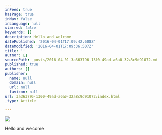 ```yaml
---
inFeed: true
hasPage: true
inNav: false
inLanguage: null
starred: false
keywords: []
description: Hello and welcome
datePublished: '2016-04-01T17:09:42.608Z'
dateModified: '2016-04-01T17:09:36.507Z'
title: ''
author: []
sourcePath: _posts/2016-04-01-3a363796-1300-49ad-a6a0-32a8c9d91072.md
published: true
authors: []
publisher:
  name: null
  domain: null
  url: null
  favicon: null
url: 3a363796-1300-49ad-a6a0-32a8c9d91072/index.html
_type: Article

---
```

![](https://the-grid-user-content.s3-us-west-2.amazonaws.com/eb8e910a-57e2-47f5-ab9f-b553bc4708ea.jpg)

Hello and welcome